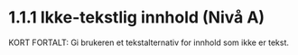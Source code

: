 # 1.1.1 Ikke-tekstlig innhold (Nivå A)
KORT FORTALT: Gi brukeren et tekstalternativ for innhold som ikke er tekst.